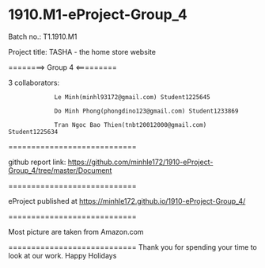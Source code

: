 # 1910.M1-eProject-Group_4
Batch no.: T1.1910.M1

Project title: TASHA - the home store website

========> Group 4 <=========

3 collaborators: 

                 Le Minh(minhl93172@gmail.com) Student1225645

                 Do Minh Phong(phongdino123@gmail.com) Student1233869
                 
                 Tran Ngoc Bao Thien(tnbt20012000@gmail.com) Student1225634
                 
============================

github report link: https://github.com/minhle172/1910-eProject-Group_4/tree/master/Document

============================

eProject published at https://minhle172.github.io/1910-eProject-Group_4/

============================

Most picture are taken from Amazon.com

============================
Thank you for spending your time to look at our work.
Happy Holidays
